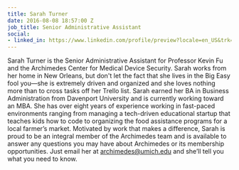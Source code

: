 ```yaml
---
title: Sarah Turner
date: 2016-08-08 18:57:00 Z
job_title: Senior Administrative Assistant
social:
- linked_in: https://www.linkedin.com/profile/preview?locale=en_US&trk=prof-0-sb-preview-primary-button
---
```


Sarah Turner is the Senior Administrative Assistant for Professor Kevin Fu and the Archimedes Center for Medical Device Security. Sarah works from her home in New Orleans, but don't let the fact that she lives in the Big Easy fool you—she is extremely driven and organized and she loves nothing more than to cross tasks off her Trello list. Sarah earned her BA in Business Administration from Davenport University and is currently working toward an MBA. She has over eight years of experience working in fast-paced environments ranging from managing a tech-driven educational startup that teaches kids how to code to organizing the food assistance programs for a local farmer’s market. Motivated by work that makes a difference, Sarah is proud to be an integral member of the Archimedes team and is available to answer any questions you may have about Archimedes or its membership opportunities. Just email her at archimedes@umich.edu and she’ll tell you what you need to know. 